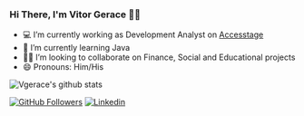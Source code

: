 ### Hi There, I'm Vitor Gerace 👋🏽

<!--
**vgerace/vgerace** is a ✨ _special_ ✨ repository because its `README.md` (this file) appears on your GitHub profile.
-->

- 💻 I’m currently working as Development Analyst on [Accesstage](https://accesstage.com.br) 
- 📘 I’m currently learning Java
- 👊🏽 I’m looking to collaborate on Finance, Social and Educational projects
- 😄 Pronouns: Him/His

![Vgerace's github stats](https://github-readme-stats.vercel.app/api?username=vgerace&count_private=true&show_icons=true&theme=algolia)<br>



[![GitHub Followers](https://img.shields.io/github/followers/vgerace?style=flat&labelColor=0D0D0D&logo=Github&Color=white)](https://github.com/vgerace)
[![Linkedin](https://img.shields.io/badge/-LinkedIn-060606?style=flat&labelColor=0D0D0D&logo=Linkedin&Color=white)](https://www.linkedin.com/in/vitorgerace/)

